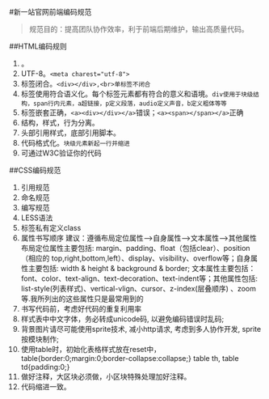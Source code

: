 #新一站官网前端编码规范

> 规范目的：提高团队协作效率，利于前端后期维护，输出高质量代码。

##HTML编码规则
1. <!DOCTYPE html>。
2. UTF-8。```<meta charest="utf-8">```
3. 标签闭合。```<div></div>,<br>单标签不闭合```
4. 标签使用符合语义化。每个标签元素都有符合的意义和语境。```div使用于块级结构，span行内元素，a超链接，p定义段落，audio定义声音，b定义粗体等等```
5. 标签嵌套正确，`<a><div></div></a>`错误；`<a><span></span></a>`正确
6. 结构，样式，行为分离。
7. 头部引用样式，底部引用脚本。
8. 代码格式化。```块级元素新起一行并缩进```
9. 可通过W3C验证你的代码


##CSS编码规范
1. 引用规范
2. 命名规范
3. 编写规范
5. LESS语法
6. 标签私有定义class
7. 属性书写顺序 
建议：遵循布局定位属性–>自身属性–>文本属性–>其他属性
布局定位属性主要包括: margin、padding、float（包括clear）、position（相应的 top,right,bottom,left）、display、visibility、overflow等；自身属性主要包括: width & height & background & border; 文本属性主要包括：font、color、text-align、text-decoration、text-indent等；其他属性包括: list-style(列表样式)、vertical-vlign、cursor、z-index(层叠顺序) 、zoom等.我所列出的这些属性只是最常用到的
8. 书写代码前，考虑好代码的重复利用率
9. 样式表中中文字体，务必转成unicode码, 以避免编码错误时乱码;
10. 背景图片请尽可能使用sprite技术, 减小http请求, 考虑到多人协作开发, sprite按模块制作;
11. 使用table时，初始化表格样式放在reset中，table{border:0;margin:0;border-collapse:collapse;} table th, table td{padding:0;}
12. 做好注释，大区块必须做，小区块特殊处理加好注释。
13. 代码缩进一致。

